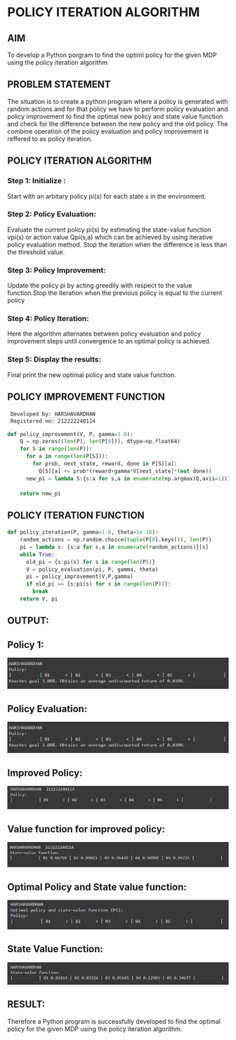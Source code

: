 # POLICY ITERATION ALGORITHM

## AIM
To develop a Python porgram to find the optiml policy for the given MDP using the policy iteration algorithm 

## PROBLEM STATEMENT
The situation is to create a python program where a policy is generated with random actions and for that policy we have to perform policy evaluation and policy improvement to find the optimal new policy and state value function and check for the difference between the new policy and the old policy. The combine operation of the 
policy evaluation and policy improvement is reffered to as policy iteration.

## POLICY ITERATION ALGORITHM
### Step 1: Initialize :
Start with an arbitary policy pi(s) for each state s in the environment.
### Step 2: Policy Evaluation:
Evaluate the current policy pi(s) by estimating the state-value function vpi(s) or action value Qpi(s,a) which can be achieved by using iterative policy evaluation method.
Stop the iteration when the difference is less than the threshold value.
### Step 3: Policy Improvement:
Update the policy pi by acting greedily with respect to the value function.Stop the iteration when the previous policy is equal to the current policy  

### Step 4: Policy Iteration:
Here the algorithm alternates between policy evaluation and policy improvement steps until convergence to an optimal policy is achieved.

### Step 5: Display the results:
Final print the new optimal policy and state value function.

## POLICY IMPROVEMENT FUNCTION
```
 Developed by: HARSHAVARDHAN
 Registered no: 212222240114
 ```
```python
def policy_improvement(V, P, gamma=1.0):
    Q = np.zeros((len(P), len(P[0])), dtype=np.float64)
    for S in range(len(P)):
      for a in range(len(P[S])):
        for prob, next_state, reward, done in P[S][a]:
          Q[S][a] += prob*(reward+gamma*V[next_state]*(not done))
      new_pi = lambda S:{s:a for s,a in enumerate(np.argmax(Q,axis=1))}[S]

    return new_pi
```

## POLICY ITERATION FUNCTION

```python
def policy_iteration(P, gamma=1.0, theta=1e-10):
    random_actions = np.random.choice(tuple(P[0].keys()), len(P))
    pi = lambda s: {s:a for s,a in enumerate(random_actions)}[s]
    while True:
      old_pi = {s:pi(s) for s in range(len(P))}
      V = policy_evaluation(pi, P, gamma, theta)
      pi = policy_improvement(V,P,gamma)
      if old_pi == {s:pi(s) for s in range(len(P))}:
        break
    return V, pi
```

## OUTPUT:
## Policy 1:
![OUTPUT](/Policy.png)

## Policy Evaluation:
![OUTPUT](/Policy.png)

## Improved Policy:
![OUTPUT](/Improved%20policy.png)


## Value function for improved policy:
![OUTPUT](/Improve%20State.png)

## Optimal Policy and State value function:
![OUTPUT](/Optimal%20Policy.png)


## State Value Function:
![OUTPUT](/optimal%20State.png)





## RESULT:
Therefore a Python program is successfully developed to find the optimal policy for the given MDP using the policy iteration algorithm.
